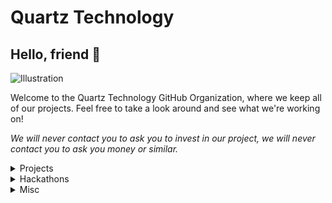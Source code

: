 # Quartz Technology

## Hello, friend 👋

![Illustration](https://github.com/quartz-technology/.github/assets/61348595/a9841e12-ceec-4be9-a0ff-35c6b2f527da)

Welcome to the Quartz Technology GitHub Organization, where we keep all of our projects. Feel free to take a look around and see what we're working on!

*We will never contact you to ask you to invest in our project, we will never contact you to ask you money or similar.*

<details>
    <summary>Projects</summary>
        <table>
            <tr>
                <th>Name</th>
                <th>Description</th>
            </tr>
            <tr>
                <td><a href="https://https://github.com/quartz-technology/chameleon-rs">🦎 chameleon-rs</a></td>
                <td>Minimal prototypes on polymorphic, metamorphic and poly-metamorphic malwares in Rust.</td>
            </tr>
            <tr>
                <td><a href="https://https://github.com/quartz-technology/daggerverse">💫 daggerverse</a></td>
                <td>The collection of Dagger modules made by Quartz.</td>
            </tr>
            <tr>
                <td><a href="https://https://github.com/quartz-technology/redax-go">📊 redax-go</a></td>
                <td>A Go SDK for the Relay Data Transparency API on Ethereum.</td>
            </tr>
            <tr>
                <td><a href="https://https://github.com/quartz-technology/redax-rs">📊 redax-rs</a></td>
                <td>A Rust SDK for the Relay Data Transparency API on Ethereum.</td>
            </tr>
            <tr>
                <td><a href="https://https://github.com/quartz-technology/agate">🕵️‍♀️ agate</a></td>
                <td>An Ethereum relay data indexer.</td>
            </tr>
        </table>
</details>

<details>
    <summary>Hackathons</summary>
    <table>
        <tr>
            <th>Name</th>
            <th>Description</th>
        </tr>
        <tr>
            <td><a href="https://https://github.com/quartz-technology/hackathon-eth-global-scaling-ethereum-2024">🟡 ETHGlobal Scaling Ethereum 2024</a></td>
            <td>zkora - A platform where you can write JavaScript scripts that run in a zkVM to offload on-chain Solidity computations.</td>
        </tr>
        <tr>
            <td><a href="https://https://github.com/quartz-technology/hackathon-eth-global-london-2024-02">🔵 ETHGlobal London 2024 - Team 2</a></td>
            <td>Budal - A simple budget allocating system.</td>
        </tr>
        <tr>
            <td><a href="https://https://github.com/quartz-technology/hackathon-eth-global-london-2024-01">🔵 ETHGlobal London 2024 - Team 1</a></td>
            <td>M2N - Let's you know when critical operations are performed on MetaMorpho Vaults.</td>
        </tr>
        <tr>
            <td><a href="https://https://github.com/quartz-technology/hackathon-poc-x-aleph-2024">🟦 PoC x Aleph 2024</a></td>
            <td>0xfs - A Distributed FileSystem.</td>
        </tr>
        <tr>
            <td><a href="https://https://github.com/quartz-technology/hackathon-eth-global-circuit-breaker-2024">🟪 ETHGlobal Circuit Breaker 2024</a></td>
            <td>0xShadows - An anonymous MultiSignature Wallet.</td>
        </tr>
        <tr>
            <td><a href="https://https://github.com/quartz-technology/hackathon-eth-global-2023-superhack">🔴 ETHGlobal SuperHack 2023</a></td>
            <td>RetroRed - A platform showcasing the Optimism ecosystem and contributors.</td>
        </tr>
    </table>
</details>

<details>
    <summary>Misc</summary>
    <table>
        <tr>
            <th>Name</th>
            <th>Description</th>
        </tr>
        <tr>
            <td><a href="https://https://github.com/quartz-technology/playground">🏜️ Playground</a></td>
            <td>A repository for small PoC and random test not related to anything.</td>
        </tr>
        <tr>
            <td><a href="https://https://github.com/quartz-technology/quartz.technology">💎 Website</a></td>
            <td>The quartz.technology website.</td>
        </tr>
    </table>
</details>
